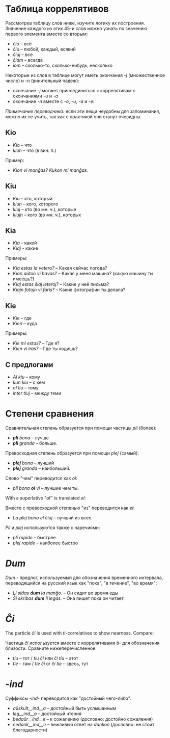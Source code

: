 # Таблица коррелятивов

Рассмотрев таблицу слов ниже, изучите логику их построения. Значение каждого из этих 45-и слов можно узнать по значению первого элемента вместе со вторым:

- *ĉio*  – всё
- *ĉiu*  – любой, каждый, всякий
- *ĉiuj* – все
- *ĉiam* – всегда
- *iom* – сколько-то, сколько-нибудь, несколько

Некоторые из слов в таблице могут иметь окончания *-j* (множественное число) и *-n* (винительный падеж):

- окончание *-j* могжет присоединиться к коррелятивам с окончаниями *-u* и *-a*
- окончание *-n* вместе с *-o*, *-u*, *-a* и *-e*:

*Примечание переводчика*: если эти вещи неудобны для запоминания, можно их не учить, так как с практикой они станут очевидны.

## Kio 

- *Kio* – что 
- *kion* – что (в вин. п.)

Пример: 

- *Kion vi manĝas? Kukon mi manĝas.*

## Kiu
- *Kiu* – кто, который
- *kiun* – кого, которого
- *kiuj* – кто (во мн. ч.), которые
- *kiujn* – кого (во мн. ч.), которых

## Kia

- *Kia* - какой
- *Kiaj* - какие

Примеры:

- *Kia estas la vetero?* – Какая сейчас погода?
- *Kian aŭton vi havas?* – Какая у меня машина? (какую машину ты имеешь?)
- *Kiaj estas ŝiaj leteroj?* – Какие у неё письма?
- *Kiajn fotojn vi faris?* – Какие фотографии ты делала?

## Kie

- *Kie* – где
- *Kien* – куда

Примеры:

- *Kie mi estas?* – Где я?
- *Kien vi iras?* – Где ты ходишь?

## С предлогами

- *Al kiu* – кому
- *kun kiu* – с кем
- *al tiu* – тому
- *inter tiuj* – между теми

# Степени сравнения

Сравнительная степень образуется при помощи частицы *pli* (более):

- *__pli__ bona* – лучше
- *__pli__ granda* – больше.

Превосходная степень образуется при помощи *plej* (самый):

- *__plej__ bona* – лучший
- *__plej__ granda* – наибольший.

Слово "чем" переводится как *ol*:

- *pli bona __ol__ vi* – лучшие чем ты.

With a superlative "of" is translated *el*: 

Вместе с превосходной степенью "из" переводится как *el*:

- *La plej bona el ĉiuj* – лучший из всех.

*Pli* и *plej* используются также с наречиями:

- *pli rapide* – быстрее
- *plej rapide* – наиболее быстро

# *Dum* 

*Dum* - предлог, используемый для обозначения временного интервала, переводящийся на русский язык как "пока", "в течение", "во время":

- *Li sidas __dum__ la manĝo.* – Он сидит во время еды
- *Ŝi skribas __dum__ li legas.* – Она пишет пока он читает.

# *Ĉi*

The particle *ĉi* is used with *ti*-correlatives to show nearness. Compare:

Частица *ĉi* используется вместе с коррелятивами *ti-* для обозначения близости. Сравните нижеперечисленное:

- *tiu* – тот / *tiu ĉi* или *ĉi tiu* – этот
- *tie* – там / *tie ĉi* or *ĉi tie* – здесь, тут

# *-ind*

Суффиксы *-ind-* переводится как "достойный чего-либо".

- *aŭskult__ind__a* – достойный быть услышанным
- *leg__ind__a* – достойный чтения
- *bedaŭr__ind__e* – к сожалению (дословно: достойно сожаления)
- *nedank__ind__e* – вежливый ответ на *dankon* (дословно: не стоит благодарности)

 

